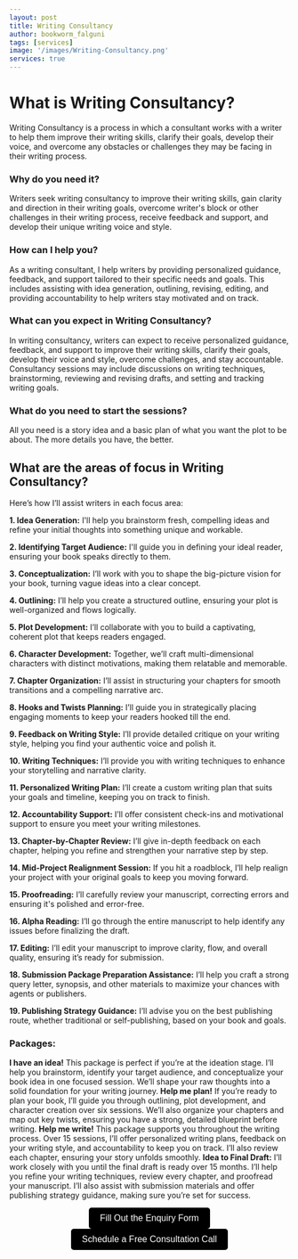 ```yaml
---
layout: post
title: Writing Consultancy
author: bookworm_falguni
tags: [services]
image: '/images/Writing-Consultancy.png'
services: true
---
```


# What is Writing Consultancy?
Writing Consultancy is a process in which a consultant works with a writer to help them improve their writing skills, clarify their goals, develop their voice, and overcome any obstacles or challenges they may be facing in their writing process.

### Why do you need it?
Writers seek writing consultancy to improve their writing skills, gain clarity and direction in their writing goals, overcome writer's block or other challenges in their writing process, receive feedback and support, and develop their unique writing voice and style.

### How can I help you?
As a writing consultant, I help writers by providing personalized guidance, feedback, and support tailored to their specific needs and goals. This includes assisting with idea generation, outlining, revising, editing, and providing accountability to help writers stay motivated and on track.

### What can you expect in Writing Consultancy?
In writing consultancy, writers can expect to receive personalized guidance, feedback, and support to improve their writing skills, clarify their goals, develop their voice and style, overcome challenges, and stay accountable. Consultancy sessions may include discussions on writing techniques, brainstorming, reviewing and revising drafts, and setting and tracking writing goals.

### What do you need to start the sessions?
All you need is a story idea and a basic plan of what you want the plot to be about. The more details you have, the better.


## What are the areas of focus in Writing Consultancy?

Here’s how I’ll assist writers in each focus area:

**1. Idea Generation:** I'll help you brainstorm fresh, compelling ideas and refine your initial thoughts into something unique and workable.

**2. Identifying Target Audience:** I'll guide you in defining your ideal reader, ensuring your book speaks directly to them.

**3. Conceptualization:** I’ll work with you to shape the big-picture vision for your book, turning vague ideas into a clear concept.

**4. Outlining:** I’ll help you create a structured outline, ensuring your plot is well-organized and flows logically.

**5. Plot Development:** I’ll collaborate with you to build a captivating, coherent plot that keeps readers engaged.

**6. Character Development:** Together, we’ll craft multi-dimensional characters with distinct motivations, making them relatable and memorable.

**7. Chapter Organization:** I’ll assist in structuring your chapters for smooth transitions and a compelling narrative arc.

**8. Hooks and Twists Planning:** I’ll guide you in strategically placing engaging moments to keep your readers hooked till the end.

**9. Feedback on Writing Style:** I’ll provide detailed critique on your writing style, helping you find your authentic voice and polish it.

**10. Writing Techniques:** I’ll provide you with writing techniques to enhance your storytelling and narrative clarity.

**11. Personalized Writing Plan:** I’ll create a custom writing plan that suits your goals and timeline, keeping you on track to finish.

**12. Accountability Support:** I’ll offer consistent check-ins and motivational support to ensure you meet your writing milestones.

**13. Chapter-by-Chapter Review:** I’ll give in-depth feedback on each chapter, helping you refine and strengthen your narrative step by step.

**14. Mid-Project Realignment Session:** If you hit a roadblock, I’ll help realign your project with your original goals to keep you moving forward.

**15. Proofreading:** I’ll carefully review your manuscript, correcting errors and ensuring it's polished and error-free.

**16. Alpha Reading:** I’ll go through the entire manuscript to help identify any issues before finalizing the draft.

**17. Editing:** I’ll edit your manuscript to improve clarity, flow, and overall quality, ensuring it’s ready for submission.

**18. Submission Package Preparation Assistance:** I’ll help you craft a strong query letter, synopsis, and other materials to maximize your chances with agents or publishers.

**19. Publishing Strategy Guidance:** I’ll advise you on the best publishing route, whether traditional or self-publishing, based on your book and goals.


### Packages:

**I have an idea!** This package is perfect if you’re at the ideation stage. I’ll help you brainstorm, identify your target audience, and conceptualize your book idea in one focused session. We’ll shape your raw thoughts into a solid foundation for your writing journey.
**Help me plan!** If you’re ready to plan your book, I’ll guide you through outlining, plot development, and character creation over six sessions. We’ll also organize your chapters and map out key twists, ensuring you have a strong, detailed blueprint before writing.
**Help me write!** This package supports you throughout the writing process. Over 15 sessions, I’ll offer personalized writing plans, feedback on your writing style, and accountability to keep you on track. I’ll also review each chapter, ensuring your story unfolds smoothly.
**Idea to Final Draft:** I’ll work closely with you until the final draft is ready over 15 months. I’ll help you refine your writing techniques, review every chapter, and proofread your manuscript. I’ll also assist with submission materials and offer publishing strategy guidance, making sure you’re set for success.

<div style="text-align: center;">
  <a href="https://forms.gle/M2vqLdD9jKkuH9et6" target="_blank">
    <button style="padding: 10px 20px; font-size: 16px; background-color: #000000; color: white; border: none; border-radius: 5px; cursor: pointer;">
      Fill Out the Enquiry Form
    </button>
  </a>

  <a href="https://topmate.io/falguni_jain/498491" target="_blank">
    <button style="padding: 10px 20px; font-size: 16px; background-color: #000000; color: white; border: none; border-radius: 5px; cursor: pointer;">
      Schedule a Free Consultation Call
    </button>
  </a>
</div>


